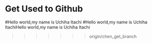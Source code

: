 # Get Used to Github
#Hello world,my name is Uchiha Itachi
#Hello world,my name is Uchiha ItachiHello world,my name is Uchiha Itachi
>>>>>>> origin/chen_get_branch
